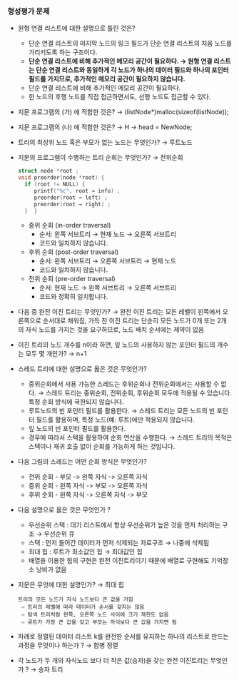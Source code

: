 ### 형성평가 문제

- 원형 연결 리스트에 대한 설명으로 틀린 것은?
    - 단순 연결 리스트의 마지막 노드의 링크 필드가 단순 연결 리스트의 처음 노드를 가리키도록 하는 구조이다.
    - **단순 연결 리스트에 비해 추가적인 메모리 공간이 필요하다. → 원형 연결 리스트는 단순 연결 리스트와 동일하게 각 노드가 하나의 데이터 필드와 하나의 포인터 필드를 가지므로, 추가적인 메모리 공간이 필요하지 않습니다.**
    - 단순 연결 리스트에 비해 추가적인 메모리 공간이 필요하다.
    - 한 노드의 후행 노드를 직접 접근하면서도, 선행 노드도 접근할 수 있다.
- 지문 프로그램의 (가) 에 적합한 것은? → (listNode*)malloc(sizeof(listNode));
- 지문 프로그램의 (나) 에 적합한 것은? → H → head = NewNode;
- 트리의 최상위 노드 혹은 부모가 없는 노드는 무엇인가? → 루트노드
- 지문의 프로그램이 수행하는 트리 순회는 무엇인가? → 전위순회
    
    ```c
    struct node *root ;
    void preorder(node *root) {
      if (root != NULL) {
         printf("%c", root → info) ;
         preorder(root → left) ;
         preorder(root → right) ;
      }  }
    ```
    
    - 중위 순회 (in-order traversal)
        - 순서: 왼쪽 서브트리 → 현재 노드 → 오른쪽 서브트리
        - 코드와 일치하지 않습니다.
    - 후위 순회 (post-order traversal)
        - 순서: 왼쪽 서브트리 → 오른쪽 서브트리 → 현재 노드
        - 코드와 일치하지 않습니다.
    - 전위 순회 (pre-order traversal)
        - 순서: 현재 노드 → 왼쪽 서브트리 → 오른쪽 서브트리
        - 코드와 정확히 일치합니다.
- 다음 중 완전 이진 트리는 무엇인가? → 완전 이진 트리는 모든 레벨이 왼쪽에서 오른쪽으로 순서대로 채워짐, 가득 찬 이진 트리는 단순히 모든 노드가 0개 또는 2개의 자식 노드를 가지는 것을 요구하므로, 노드 배치 순서에는 제약이 없음
- 이진 트리의 노드 개수를 n이라 하면, 잎 노드의 사용하지 않는 포인터 필드의 개수는 모두 몇 개인가? → n+1
- 스레드 트리에 대한 설명으로 옳은 것은 무엇인가?
    - 중위순회에서 사용 가능한 스레드는 후위순회나 전위순회에서는 사용할 수 없다. → 스레드 트리는 중위순회, 전위순회, 후위순회 모두에 적용될 수 있습니다. 특정 순회 방식에 국한되지 않습니다.
    - 루트노드의 빈 포인터 필드를 활용한다. → 스레드 트리는 모든 노드의 빈 포인터 필드를 활용하며, 특정 노드(예: 루트)에만 적용되지 않습니다.
    - 잎 노드의 빈 포인터 필드를 활용한다.
    - 경우에 따라서 스택을 활용하여 순회 연산을 수행한다. → 스레드 트리의 목적은 스택이나 재귀 호출 없이 순회를 가능하게 하는 것입니다.
- 다음 그림의 스레드는 어떤 순회 방식은 무엇인가?
    - 전위 순회 - 부모 -> 왼쪽 자식 -> 오른쪽 자식
    - 중위 순회 - 왼쪽 자식 -> 부모 -> 오른쪽 자식
    - 후위 순회 - 왼쪽 자식 -> 오른쪽 자식 -> 부모
- 다음 설명으로 옳은 것은 무엇인가 ?
    - 우선순위 스택 : 대기 리스트에서 항상 우선순위가 높은 것을 먼저 처리하는 구조 → 우선순위 큐
    - 스택 : 먼저 들어간 데이터가 먼저 삭제되는 자료구조 → 나중에 삭제됨
    - 최대 힙 : 루트가 최소값인 힙 → 최대값인 힙
    - 배열을 이용한 힙의 구현은 완전 이진트리이기 때문에 배열로 구현해도 기억장소 낭비가 없음
- 지문은 무엇에 대한 설명인가? → 최대 힙
    
    ```
    트리의 모든 노드가 자식 노드보다 큰 값을 가짐 
     ⇨ 트리의 레벨에 따라 데이터가 순서를 갖지는 않음
     ⇨ 탐색 트리처럼 왼쪽, 오른쪽 노드 사이에 크기 제한도 없음
     ⇨ 루트가 가장 큰 값을 갖고 부모는 자식보다 큰 값을 가지면 됨
    ```
    
- 차례로 정렬된 데이터 리스트 k를 완전한 순서를 유지하는 하나의 리스트로 만드는 과정을 무엇이나 하는가 ? → 합병 정렬
- 각 노드가 두 개의 자식노드 보다 더 작은 값(승자)을 갖는 완전 이진트리는 무엇인가 ? → 승자 트리